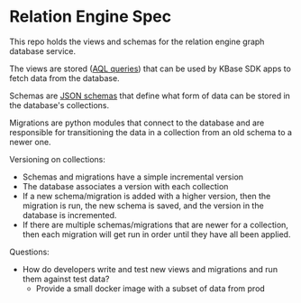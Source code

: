 # Relation Engine Spec

This repo holds the views and schemas for the relation engine graph database service.

The views are stored ([AQL queries](https://docs.arangodb.com/3.3/AQL/index.html)) that can be used
by KBase SDK apps to fetch data from the database.

Schemas are [JSON schemas](https://json-schema.org/) that define what form of data can be stored in
the database's collections.

Migrations are python modules that connect to the database and are responsible for transitioning
the data in a collection from an old schema to a newer one.

Versioning on collections:
- Schemas and migrations have a simple incremental version
- The database associates a version with each collection
- If a new schema/migration is added with a higher version, then the migration is run, the new
  schema is saved, and the version in the database is incremented.
- If there are multiple schemas/migrations that are newer for a collection, then each migration
  will get run in order until they have all been applied.

Questions:
- How do developers write and test new views and migrations and run them against test data?
  - Provide a small docker image with a subset of data from prod
